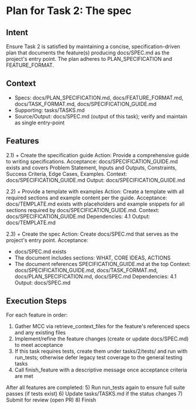 # Plan for Task 2: The spec

## Intent
Ensure Task 2 is satisfied by maintaining a concise, specification-driven plan that documents the feature(s) producing docs/SPEC.md as the project's entry point. The plan adheres to PLAN_SPECIFICATION and FEATURE_FORMAT.

## Context
- Specs: docs/PLAN_SPECIFICATION.md, docs/FEATURE_FORMAT.md, docs/TASK_FORMAT.md, docs/SPECIFICATION_GUIDE.md
- Supporting: tasks/TASKS.md
- Source/Output: docs/SPEC.md (output of this task); verify and maintain as single entry-point

## Features
2.1) + Create the specification guide
   Action: Provide a comprehensive guide to writing specifications.
   Acceptance: docs/SPECIFICATION_GUIDE.md exists and covers Problem Statement, Inputs and Outputs, Constraints, Success Criteria, Edge Cases, Examples.
   Context: docs/SPECIFICATION_GUIDE.md
   Output: docs/SPECIFICATION_GUIDE.md

2.2) + Provide a template with examples
   Action: Create a template with all required sections and example content per the guide.
   Acceptance: docs/TEMPLATE.md exists with placeholders and example snippets for all sections required by docs/SPECIFICATION_GUIDE.md.
   Context: docs/SPECIFICATION_GUIDE.md
   Dependencies: 4.1
   Output: docs/TEMPLATE.md

2.3) + Create the spec
   Action: Create docs/SPEC.md that serves as the project's entry point.
   Acceptance:
   - docs/SPEC.md exists
   - The document includes sections: WHAT, CORE IDEAS, ACTIONS
   - The document references SPECIFICATION_GUIDE.md at the top
   Context: docs/SPECIFICATION_GUIDE.md, docs/TASK_FORMAT.md, docs/PLAN_SPECIFICATION.md, docs/SPEC.md
   Dependencies: 4.1
   Output: docs/SPEC.md

## Execution Steps
For each feature in order:
1) Gather MCC via retrieve_context_files for the feature's referenced specs and any existing files
2) Implement/refine the feature changes (create or update docs/SPEC.md) to meet acceptance
3) If this task requires tests, create them under tasks/2/tests/ and run with run_tests; otherwise defer legacy test coverage to the general testing tasks
4) Call finish_feature with a descriptive message once acceptance criteria are met

After all features are completed:
5) Run run_tests again to ensure full suite passes (if tests exist)
6) Update tasks/TASKS.md if the status changes
7) Submit for review (open PR)
8) Finish
